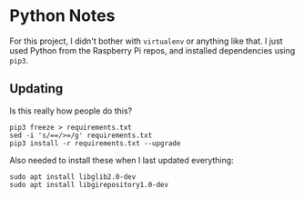 # Python Notes

For this project, I didn't bother with `virtualenv` or anything like that. I just used Python from the Raspberry Pi repos, and installed dependencies using `pip3`.

## Updating

Is this really how people do this?

    pip3 freeze > requirements.txt
    sed -i 's/==/>=/g' requirements.txt
    pip3 install -r requirements.txt --upgrade

Also needed to install these when I last updated everything:

    sudo apt install libglib2.0-dev
    sudo apt install libgirepository1.0-dev
